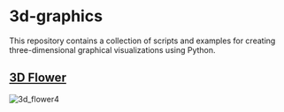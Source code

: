 # 3d-graphics

This repository contains a collection of scripts and examples for creating three-dimensional graphical visualizations using Python. 

## [3D Flower](https://www.instagram.com/p/C3tPyzZPw0m/)

![3d_flower4](https://github.com/Sandreke/3d-graphics/assets/64377961/e331d259-2079-43db-8774-d3bc8c3613de)
